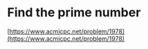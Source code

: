 # Find the prime number

[https://www.acmicpc.net/problem/1978](https://www.acmicpc.net/problem/1978)